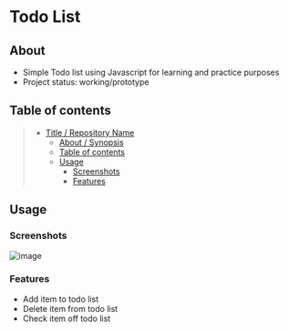 # Todo List

## About

* Simple Todo list using Javascript for learning and practice purposes
* Project status: working/prototype

## Table of contents


> * [Title / Repository Name](#title--repository-name)
>   * [About / Synopsis](#about--synopsis)
>   * [Table of contents](#table-of-contents)
>   * [Usage](#usage)
>     * [Screenshots](#screenshots)
>     * [Features](#features)

## Usage

### Screenshots
![image](https://user-images.githubusercontent.com/71695941/172032265-0bcf71e5-7b3f-4d7f-8b74-3bd348b0a734.png)

### Features
- Add item to todo list
- Delete item from todo list
- Check item off todo list
